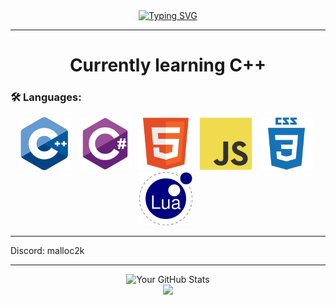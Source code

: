 <div align="center">
  <a href="https://git.io/typing-svg">
    <img src="https://readme-typing-svg.demolab.com?font=Fira+Code&pause=1000&color=F70000&width=435&lines=Hi%2C+im+malloc2k" alt="Typing SVG" />
  </a>
</div>

---

<div align="center">

  # Currently learning C++

</div>

### :hammer_and_wrench: Languages:

<div align="center">
  <img src="https://github.com/devicons/devicon/blob/master/icons/cplusplus/cplusplus-original.svg" title="C++" alt="C++" width="85" height="85"/>&nbsp;&nbsp; 
  <img src="https://github.com/devicons/devicon/blob/master/icons/csharp/csharp-original.svg" title="C#" alt="C#" width="85" height="85"/>&nbsp;&nbsp;
  <img src="https://github.com/devicons/devicon/blob/master/icons/html5/html5-original.svg" title="HTML5" alt="HTML" width="85" height="85"/>&nbsp;&nbsp;
  <img src="https://github.com/devicons/devicon/blob/master/icons/javascript/javascript-original.svg" title="JavaScript" alt="JavaScript" width="85" height="85"/>&nbsp;&nbsp;  
  <img src="https://github.com/devicons/devicon/blob/master/icons/css3/css3-plain-wordmark.svg" title="CSS3" alt="CSS" width="85" height="85"/>&nbsp;&nbsp;
  <img src="https://github.com/devicons/devicon/blob/master/icons/lua/lua-original.svg" title="LUA" alt="LUA" width="85" height="85"/>&nbsp;&nbsp;
</div>

--- 

Discord: malloc2k

---

<div align="center">
  <img src="https://github-readme-stats.vercel.app/api?username=malloc2k&show_icons=true&hide_title=true&hide=prs&count_private=true&include_all_commits=true&hide_border=true&theme=transparent" alt="Your GitHub Stats" />
</div>

<div align="center">
  <img src="https://komarev.com/ghpvc/?username=malloc2k"/>
</div>
